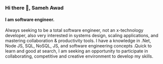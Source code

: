 ### Hi there 👋, Sameh Awad
#### I am software engineer.
Always seeking to be a total software engineer, not an x-technology developer, also very interested in systems design, scaling applications, and mastering collaboration & productivity tools. I have a knowledge in .Net, Node JS, SQL, NoSQL, JS, and software engineering concepts .Quick to learn and good at search, I am seeking an opportunity to participate in collaborating, competitive and creative environment to develop my skills.
